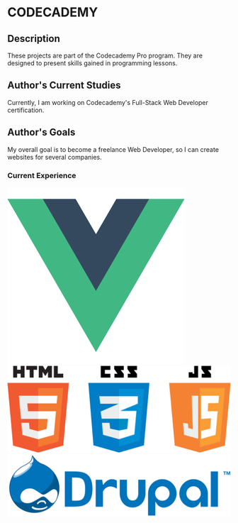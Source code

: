 # CODECADEMY

## Description
These projects are part of the Codecademy Pro program. They are designed to present skills gained in programming lessons.

## Author's Current Studies
Currently, I am working on Codecademy's Full-Stack Web Developer certification.

## Author's Goals
My overall goal is to become a freelance Web Developer, so I can create websites for several companies.

### Current Experience
![vue.js logo](images/vue-logo.png) ![html5, css3, and js logos](images/html-css-js.png) ![drupal logo](images/drupal.png)